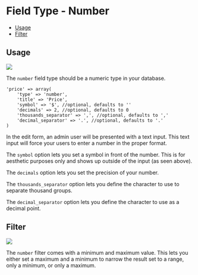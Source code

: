 # Field Type - Number

- [Usage](#usage)
- [Filter](#filter)

<a name="usage"></a>
## Usage

<img src="https://raw.github.com/FrozenNode/Laravel-Administrator/master/examples/images/field-type-number.png" />

The `number` field type should be a numeric type in your database.

	'price' => array(
		'type' => 'number',
		'title' => 'Price',
		'symbol' => '$', //optional, defaults to ''
		'decimals' => 2, //optional, defaults to 0
		'thousands_separator' => ',', //optional, defaults to ','
		'decimal_separator' => '.', //optional, defaults to '.'
	)

In the edit form, an admin user will be presented with a text input. This text input will force your users to enter a number in the proper format.

The `symbol` option lets you set a symbol in front of the number. This is for aesthetic purposes only and shows up outside of the input (as seen above).

The `decimals` option lets you set the precision of your number.

The `thousands_separator` option lets you define the character to use to separate thousand groups.

The `decimal_separator` option lets you define the character to use as a decimal point.

<a name="filter"></a>
## Filter

<img src="https://raw.github.com/FrozenNode/Laravel-Administrator/master/examples/images/field-type-number-filter.png" />

The `number` filter comes with a minimum and maximum value. This lets you either set a maximum and a minimum to narrow the result set to a range, only a minimum, or only a maximum.